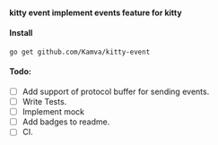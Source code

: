 #### kitty event implement events feature for kitty

#### Install
```
go get github.com/Kamva/kitty-event
```

#### Todo:
- [ ] Add support of protocol buffer for sending events.  
- [ ] Write Tests.
- [ ] Implement mock
- [ ] Add badges to readme.
- [ ] CI.